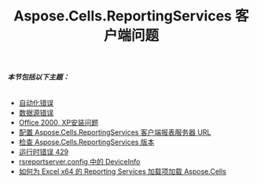 ﻿---
title: Aspose.Cells.ReportingServices 客户端问题
type: docs
weight: 10
url: /zh/reportingservices/aspose-cells-reportingservices-client-issues/
---
###### **本节包括以下主题：**
- [自动化错误](/cells/zh/reportingservices/automation-error/)
- [数据源错误](/cells/zh/reportingservices/data-source-error/)
- [Office 2000, XP安装问题](/cells/zh/reportingservices/office-2000-xp-installation-question/)
- [配置 Aspose.Cells.ReportingServices 客户端报表服务器 URL](/cells/zh/reportingservices/configuring-aspose-cells-reportingservices-client-report-server-url/)
- [检查 Aspose.Cells.ReportingServices 版本](/cells/zh/reportingservices/checking-the-aspose-cells-reportingservices-version/)
- [运行时错误 429](/cells/zh/reportingservices/runtime-error-429/)
- [rsreportserver.config 中的 DeviceInfo](/cells/zh/reportingservices/deviceinfo-in-rsreportserver-config/)
- [如何为 Excel x64 的 Reporting Services 加载项加载 Aspose.Cells](/cells/zh/reportingservices/how-to-load-aspose-cells-for-reporting-services-add-ins-for-excel-x64/)
